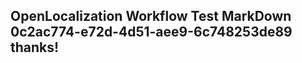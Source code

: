 <properties
ms.topic="hero-topic"
ms.test1="hero-topic"
ms.test2="test"/>

## OpenLocalization Workflow Test MarkDown 0c2ac774-e72d-4d51-aee9-6c748253de89 thanks!
